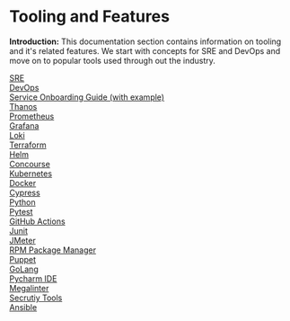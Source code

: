 # Tooling and Features

**Introduction:** This documentation section contains information on tooling and it's related features.  We start with concepts for SRE and DevOps and move on to popular tools used through out the industry.

[SRE](SRE.md)<br>
[DevOps](DevOps.md)<br>
[Service Onboarding Guide (with example)](ServiceOnboardingGuide.md)<br>
[Thanos](Thanos.md)<br>
[Prometheus](Prometheus.md)<br>
[Grafana](Grafana.md)<br>
[Loki](Loki.md)<br>
[Terraform](Terraform.md)<br>
[Helm](Helm.md)<br>
[Concourse](Concourse.md)<br>
[Kubernetes](Kubernetes.md)<br>
[Docker](Docker.md)<br>
[Cypress](Cypress.md)<br>
[Python](Python.md)<br>
[Pytest](Pytest.md)<br>
[GitHub Actions](GitHubActions.md)<br>
[Junit](Junit.md)<br>
[JMeter](JMeter.md)<br>
[RPM Package Manager](RPMPackageManager.md)<br>
[Puppet](Puppet.md)<br>
[GoLang](GoLang.md)<br>
[Pycharm IDE](PycharmIDE.md)<br>
[Megalinter](Megalinter.md)<br>
[Secrutiy Tools](SecrutiyTools.md)<br>
[Ansible](Ansible.md)<br>
